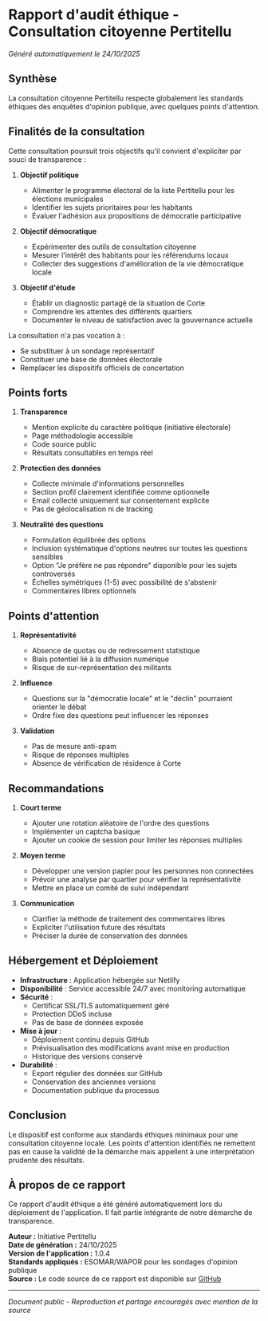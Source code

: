 # Rapport d'audit éthique - Consultation citoyenne Pertitellu

*Généré automatiquement le 24/10/2025*

## Synthèse

La consultation citoyenne Pertitellu respecte globalement les standards éthiques des enquêtes d'opinion publique, avec quelques points d'attention.

## Finalités de la consultation

Cette consultation poursuit trois objectifs qu'il convient d'expliciter par souci de transparence :

1. **Objectif politique**
   - Alimenter le programme électoral de la liste Pertitellu pour les élections municipales
   - Identifier les sujets prioritaires pour les habitants
   - Évaluer l'adhésion aux propositions de démocratie participative

2. **Objectif démocratique**
   - Expérimenter des outils de consultation citoyenne
   - Mesurer l'intérêt des habitants pour les référendums locaux
   - Collecter des suggestions d'amélioration de la vie démocratique locale

3. **Objectif d'étude**
   - Établir un diagnostic partagé de la situation de Corte
   - Comprendre les attentes des différents quartiers
   - Documenter le niveau de satisfaction avec la gouvernance actuelle

La consultation n'a pas vocation à :
- Se substituer à un sondage représentatif
- Constituer une base de données électorale
- Remplacer les dispositifs officiels de concertation

## Points forts

1. **Transparence**
   - Mention explicite du caractère politique (initiative électorale)
   - Page méthodologie accessible
   - Code source public
   - Résultats consultables en temps réel

2. **Protection des données**
   - Collecte minimale d'informations personnelles
   - Section profil clairement identifiée comme optionnelle
   - Email collecté uniquement sur consentement explicite
   - Pas de géolocalisation ni de tracking

3. **Neutralité des questions**
   - Formulation équilibrée des options
   - Inclusion systématique d'options neutres sur toutes les questions sensibles
   - Option "Je préfère ne pas répondre" disponible pour les sujets controversés
   - Échelles symétriques (1-5) avec possibilité de s'abstenir
   - Commentaires libres optionnels

## Points d'attention

1. **Représentativité**
   - Absence de quotas ou de redressement statistique
   - Biais potentiel lié à la diffusion numérique
   - Risque de sur-représentation des militants

2. **Influence**
   - Questions sur la "démocratie locale" et le "déclin" pourraient orienter le débat
   - Ordre fixe des questions peut influencer les réponses

3. **Validation**
   - Pas de mesure anti-spam
   - Risque de réponses multiples
   - Absence de vérification de résidence à Corte

## Recommandations

1. **Court terme**
   - Ajouter une rotation aléatoire de l'ordre des questions
   - Implémenter un captcha basique
   - Ajouter un cookie de session pour limiter les réponses multiples

2. **Moyen terme**
   - Développer une version papier pour les personnes non connectées
   - Prévoir une analyse par quartier pour vérifier la représentativité
   - Mettre en place un comité de suivi indépendant

3. **Communication**
   - Clarifier la méthode de traitement des commentaires libres
   - Expliciter l'utilisation future des résultats
   - Préciser la durée de conservation des données

## Hébergement et Déploiement

- **Infrastructure** : Application hébergée sur Netlify
- **Disponibilité** : Service accessible 24/7 avec monitoring automatique
- **Sécurité** : 
  - Certificat SSL/TLS automatiquement géré
  - Protection DDoS incluse
  - Pas de base de données exposée
- **Mise à jour** : 
  - Déploiement continu depuis GitHub
  - Prévisualisation des modifications avant mise en production
  - Historique des versions conservé
- **Durabilité** : 
  - Export régulier des données sur GitHub
  - Conservation des anciennes versions
  - Documentation publique du processus

## Conclusion

Le dispositif est conforme aux standards éthiques minimaux pour une consultation citoyenne locale. Les points d'attention identifiés ne remettent pas en cause la validité de la démarche mais appellent à une interprétation prudente des résultats.

## À propos de ce rapport

Ce rapport d'audit éthique a été généré automatiquement lors du déploiement de l'application. Il fait partie intégrante de notre démarche de transparence.

**Auteur :** Initiative Pertitellu  
**Date de génération :** 24/10/2025  
**Version de l'application :** 1.0.4  
**Standards appliqués :** ESOMAR/WAPOR pour les sondages d'opinion publique  
**Source :** Le code source de ce rapport est disponible sur [GitHub](https://github.com/jeanhuguesrobert/survey/blob/main/docs/audit-ethique.md)

---
*Document public - Reproduction et partage encouragés avec mention de la source*
